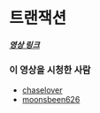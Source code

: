 # 트랜잭션

##### [영상 링크](https://youtu.be/e9PC0sroCzc)

### 이 영상을 시청한 사람

- [chaselover](https://github.com/chaselover/)
- [moonsbeen626](https://github.com/moonsbeen626)
